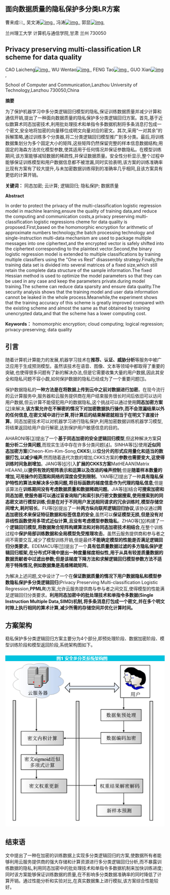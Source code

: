 ## 面向数据质量的隐私保护多分类LR方案

曹来成[![img](001.面向数据质量的隐私保护多分类LR方案.assets/REemail.gif)](mailto:caolch@lut.edu.cn),, 吴文涛[![img](https://journal.xidian.edu.cn/xdxb/richhtml/1001-2400/richHtml_jats1_1/images/REemail.gif)](mailto:1951557832@qq.com),, 冯涛[![img](https://journal.xidian.edu.cn/xdxb/richhtml/1001-2400/richHtml_jats1_1/images/REemail.gif)](mailto:fengt@lut.edu.cn),, 郭显[![img](https://journal.xidian.edu.cn/xdxb/richhtml/1001-2400/richHtml_jats1_1/images/REemail.gif)](mailto:iamxg@163.com),

兰州理工大学 计算机与通信学院,甘肃 兰州 730050

## Privacy preserving multi-classification LR scheme for data quality

CAO Laicheng[![img](https://journal.xidian.edu.cn/xdxb/richhtml/1001-2400/richHtml_jats1_1/images/REemail.gif)](mailto:caolch@lut.edu.cn),, WU Wentao[![img](https://journal.xidian.edu.cn/xdxb/richhtml/1001-2400/richHtml_jats1_1/images/REemail.gif)](mailto:1951557832@qq.com),, FENG Tao[![img](https://journal.xidian.edu.cn/xdxb/richhtml/1001-2400/richHtml_jats1_1/images/REemail.gif)](mailto:fengt@lut.edu.cn),, GUO Xian[![img](https://journal.xidian.edu.cn/xdxb/richhtml/1001-2400/richHtml_jats1_1/images/REemail.gif)](mailto:iamxg@163.com),

School of Computer and Communication,Lanzhou University of Technology,Lanzhou 730050,China



**摘要**

为了保护机器学习中多分类逻辑回归模型的隐私,保证训练数据质量并减少计算和通信开销,提出了一种面向数据质量的隐私保护多分类逻辑回归方案。首先,基于近似数算术同态加密技术,利用批处理技术和单指令多数据机制将多条消息打包成一个密文,安全地将加密的向量移位成明文向量对应的密文。其次,采用“一对其余”的拆解策略,通过训练多个分类器,将二分类逻辑回归模型推广到多分类。最后,将训练数据集划分为多个固定大小的矩阵,这些矩阵仍然保留完整的样本信息数据结构;用固定的海森方法优化模型参数,使其适用于任何情况并保证参数隐私。在模型训练期间,该方案能够减轻数据的稀疏性,并保证数据质量。安全性分析显示,整个过程中能够保证训练模型和用户数据信息都不被泄漏,同时实验表明,该方案的训练准确率比现有方案有了较大提升,与未加密数据训练得到的准确率几乎相同,且该方案具有更低的计算开销。

**关键词：** 同态加密; 云计算; 逻辑回归; 隐私保护; 数据质量



**Abstract**

In order to protect the privacy of the multi-classification logistic regression model in machine learning,ensure the quality of training data,and reduce the computing and communication costs,a privacy preserving multi-classification logistic regressions cheme for data quality is proposed.First,based on the homomorphic encryption for arithmetic of approximate numbers technology,the batch processing technology and single-instruction multi-data mechanism are used to package multiple messages into one ciphertext,and the encrypted vector is safely shifted into the ciphertext corresponding to the plaintext vector.Second,the binary logistic regression model is extended to multiple classifications by training multiple classifiers using the "One vs Rest" disassembly strategy.Finally,the training data set is divided into several matrices of a fixed size,which still retain the complete data structure of the sample information.The fixed Hessian method is used to optimize the model parameters so that they can be used in any case and keep the parameters private.during model training.The scheme can reduce data sparsity and ensure data quality.The security analysis shows that the training model and user data information cannot be leaked in the whole process.Meanwhile,the experiment shows that the training accuracy of this scheme is greatly improved compared with the existing scheme and almost the same as that obtained by training unencrypted data,and that the scheme has a lower computing cost.

**Keywords：** homomorphic encryption; cloud computing; logical regression; privacy-preserving; data quality

## 引言

随着计算机计算能力的发展,机器学习技术在**推荐、认证、威胁分析**等服务中被广泛应用于生成预测模型。虽然该技术在语音、图像、文本等领域中都取得了重要的突破,也使得很多问题有了新的解决办法,但是它需要收集大量的用户数据,因此其安全和隐私问题不容小觑,如何保护数据的隐私已经成为了一个重要问题[[1](javascript:;)]。

保护数据隐私的**一种方法是在将数据上传到云中之前对数据进行加密**。在现今流行的云计算服务中,服务器和云服务提供商在用户结束服务很长时间后依旧可以访问用户数据,但云计算不能侵犯用户的数据隐私,这个挑战可以通过使用**同态加密方案**[[2](javascript:;)]来解决,**该方案允许在不解密的情况下对加密数据执行操作,而不会泄漏结果以外的任何信息,在密文域中进行计算,将计算后的结果解密就相当于在明文下直接计算**。同态加密技术可以对机器学习进行隐私保护,利用加密数据训练机器学习模型,将结果返回给用户自行解密,达到保护用户敏感信息的目的。

AHARONI等[[3](javascript:;)]提出了一个**基于同态加密的安全逻辑回归模型**,但这种解决方案**只能分析二分类问题**,而现实生活中存在许多分类问题[[4](javascript:;)]。SINHA等[[5](javascript:;)]使用**近似同态加密方案**(Cheon-Kim-Kim-Song,**CKKS**),以**位分片的形式应用量化和适当的数据打包,以减少噪声**;然而随着迭代次数的增加,CKKS方案的**参数也需要变大,这使得训练时间急剧增加**。JANG等[[6](javascript:;)]引入**扩展的CKKS方案**MatHEAAN(Matrix HEAAN),以**提供有效的矩阵表示和运算以及改进的噪声控制**;但是**随着样本数量的增加,可用操作的范围和网络的深度会受到限制**。YAN等[[7](javascript:;)]提出了一种**具有隐私保护特性的算法来解决多分类问题,将目标函数的梯度信息作为代理的隐私信息**;但是该算法在**训练期间没有考虑数据质量和数据稀疏问题**。JIA等[[8](javascript:;)]结合**可搜索加密和同态加密,使服务器可以通过盲查询陷门和索引执行密文数据搜索,使用搜索到的同态密文进行模型训练**;**但是在对于不同用户发送相同请求的冗余训练时,模型存储空间增大,耗时较长**。FU等[[9](javascript:;)]提出了一种**两方纵向联邦逻辑回归协议**,该协议通过**同态加密技术来保证特征数据和标签信息的安全**,虽然可以**保证模型无损,但是没有对非线性函数使用多项式近似计算,且没有考虑模型参数隐私**。ZHAO等[[10](javascript:;)]构建了一个**逻辑回归模型,将数据聚合矩阵构建算法和对称同态加密技术相结合**,在整个训练过程中**保护局部训练数据和全局模型免受推理攻击**。虽然云服务提供商和参与者之间不需要交互,减少了模型训练开销,但是最终**不能确定模型的性能是否满足逻辑回归分类要求**。EDEMACU等[[11](javascript:;)]提出了一个**具有低质量数据过滤的多方隐私保护逻辑回归框架,在分布式环境中提出一种度量梯度相似性,用于从具有较差质量数据的数据贡献者中过滤出参数;但是该梯度下降方法和求解逻辑回归模型参数方法不适用于特殊情况,例如数据集是高维稀疏矩阵**。

为解决上述问题,文中设计了一个在**保证数据质量的情况下用户数据隐私和模型参数隐私保护多分类逻辑回归**(Privacy Preserving Multi-classification Logistic Regression,**PPMLR**)方案,允许云服务提供商与参与者之间交互,使得模型的性能满足逻辑回归分类要求。**利用同态加密中的批处理技术和单指令多数据(Single Instruction Multiple Data,SIMD)机制,将多条消息打包成一个密文,并在多个明文时隙上执行相同的算术计算,减少所需的存储空间并优化计算时间。**



## 方案架构

稳私保护多分类逻辑回归方案主要分为4个部分,即预处理阶段、数据加密阶段、模型训练阶段和模型返回阶段,系统架构图如下。

![image-20231128141344490](001.面向数据质量的隐私保护多分类LR方案.assets/image-20231128141344490.png)

## 结束语

文中提出了一种在加密的训练数据上实现多分类逻辑回归的方案,使数据所有者能够利用云服务提供商的强大存储和计算资源进行多分类逻辑回归分析,而不暴露训练数据的隐私,利用同态加密中的批处理技术和单指令多数据机制来加快训练进度;同时该方案能够保证训练数据的质量,在不影响多分类数据准确率的同时降低了计算开销。通过性能分析和实验对比,在真实数据集上进行模拟,该方案综合性能较好。